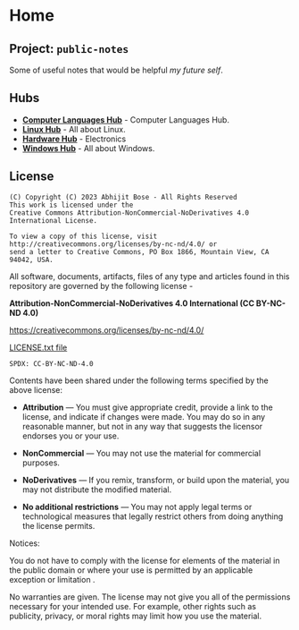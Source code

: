 # Home

## Project: `public-notes`

Some of useful notes that would be helpful *my future self*.

## Hubs

- **[Computer Languages Hub](./Lang/README.md)** - Computer Languages Hub.
- **[Linux Hub](./Linux/README.md)** - All about Linux.
- **[Hardware Hub](./HW/README.md)** - Electronics
- **[Windows Hub](./Windows/README.md)** - All about Windows.


## License

```
(C) Copyright (C) 2023 Abhijit Bose - All Rights Reserved
This work is licensed under the
Creative Commons Attribution-NonCommercial-NoDerivatives 4.0
International License.

To view a copy of this license, visit
http://creativecommons.org/licenses/by-nc-nd/4.0/ or
send a letter to Creative Commons, PO Box 1866, Mountain View, CA 94042, USA.
```

All software, documents, artifacts, files of any type and articles
found in this repository are governed by the following license -

**Attribution-NonCommercial-NoDerivatives 4.0 International (CC BY-NC-ND 4.0)**

<https://creativecommons.org/licenses/by-nc-nd/4.0/>

[LICENSE.txt file](./LICENSE.txt)

`SPDX: CC-BY-NC-ND-4.0`

Contents have been shared under the following terms specified by the above license:

- **Attribution** — You must give appropriate credit, provide a link to the
    license, and indicate if changes were made. You may do so in any
    reasonable manner, but not in any way that suggests the licensor
    endorses you or your use.

- **NonCommercial** — You may not use the material for commercial purposes.

- **NoDerivatives** — If you remix, transform, or build upon the material,
    you may not distribute the modified material.

- **No additional restrictions** — You may not apply legal terms or
    technological measures that legally restrict others from doing anything
    the license permits.

Notices:

You do not have to comply with the license for elements of the material in the
public domain or where your use is permitted by an applicable exception or
limitation .

No warranties are given. The license may not give you all of the permissions
necessary for your intended use. For example, other rights such as publicity,
privacy, or moral rights may limit how you use the material.
